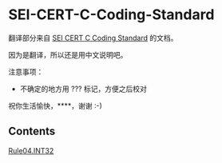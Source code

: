 # SEI-CERT-C-Coding-Standard
翻译部分来自 [SEI CERT C Coding Standard](https://wiki.sei.cmu.edu/confluence/display/c/SEI+CERT+C+Coding+Standard)  的文档。

因为是翻译，所以还是用中文说明吧。

注意事项：  
- 不确定的地方用 ??? 标记，方便之后校对

祝你生活愉快，****，谢谢 :-)

## Contents

[Rule04.INT32]("SEI-CERT-C-Coding-Standard\2_Rules\Rules04_INT\INT32-C.&#32;Ensure&#32;that&#32;operations&#32;on&#32;signed&#32;integers&#32;do&#32;not&#32;result&#32;in&#32;overflow.md")

